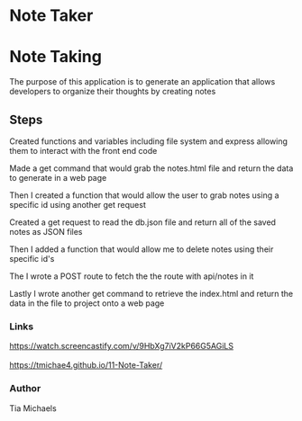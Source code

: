 # Note Taker

<h1>Note Taking</h1>
<p>The purpose of this application is to generate an application that allows developers to organize their thoughts by creating notes</p>

<h2>Steps</h2>
<p>Created functions and variables including file system and express allowing them to interact with the front end code</p>

<p>Made a get command that would grab the notes.html file and return the data to generate in a web page</p>

<p>Then I created a function that would allow the user to grab notes using a specific id using another get request</p>

<p>Created a get request to read the db.json file and return all of the saved notes as JSON files</p>

<p>Then I added a function that would allow me to delete notes using their specific id's</p>

<p>The I wrote a POST route to fetch the the route with api/notes in it</p>

<p>Lastly I wrote another get command to retrieve the index.html and return the data in the file to project onto a web page</p>

<h3>Links</h3>

https://watch.screencastify.com/v/9HbXg7iV2kP66G5AGiLS <br></br>
https://tmichae4.github.io/11-Note-Taker/


<h3>Author</h3>
<p> Tia Michaels</p>
